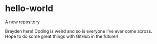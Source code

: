 # hello-world

A new repository


Brayden here! Coding is weird and so is everyone I've ever come across. 
Hope to do some great things with GitHub in the future!!

